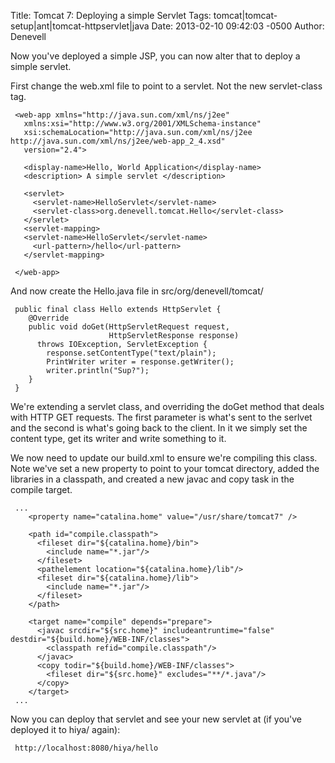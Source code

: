 Title: Tomcat 7: Deploying a simple Servlet
Tags: tomcat|tomcat-setup|ant|tomcat-httpservlet|java
Date: 2013-02-10 09:42:03 -0500 
Author: Denevell

Now you've deployed a simple JSP, you can now alter that to deploy a simple servlet.

First change the web.xml file to point to a servlet. Not the new servlet-class tag.

     <web-app xmlns="http://java.sun.com/xml/ns/j2ee" 
       xmlns:xsi="http://www.w3.org/2001/XMLSchema-instance"
       xsi:schemaLocation="http://java.sun.com/xml/ns/j2ee http://java.sun.com/xml/ns/j2ee/web-app_2_4.xsd"
       version="2.4">
     
       <display-name>Hello, World Application</display-name>
       <description> A simple servlet </description>
     
       <servlet>
         <servlet-name>HelloServlet</servlet-name>
         <servlet-class>org.denevell.tomcat.Hello</servlet-class> 
       </servlet>
       <servlet-mapping>
       <servlet-name>HelloServlet</servlet-name>
         <url-pattern>/hello</url-pattern>
       </servlet-mapping> 
     
     </web-app>

And now create the Hello.java file in src/org/denevell/tomcat/

     public final class Hello extends HttpServlet {
        @Override
        public void doGet(HttpServletRequest request,
                          HttpServletResponse response)
          throws IOException, ServletException {
            response.setContentType("text/plain");
            PrintWriter writer = response.getWriter();
            writer.println("Sup?");
        }
     }

We're extending a servlet class, and overriding the doGet method that deals with HTTP GET requests. The first parameter is what's sent to the  serlvet and the second is what's going back to the client. In it we simply set the content type, get its writer and write something to it.

We now need to update our build.xml to ensure we're compiling this class. Note we've set a new property to point to your tomcat directory, added the libraries in a classpath, and created a new javac and copy task in the compile target.

     ...
        <property name="catalina.home" value="/usr/share/tomcat7" />
         
        <path id="compile.classpath">
          <fileset dir="${catalina.home}/bin">
            <include name="*.jar"/>
          </fileset>
          <pathelement location="${catalina.home}/lib"/>
          <fileset dir="${catalina.home}/lib">
            <include name="*.jar"/>
          </fileset>
        </path>
     
        <target name="compile" depends="prepare">
          <javac srcdir="${src.home}" includeantruntime="false" destdir="${build.home}/WEB-INF/classes">
            <classpath refid="compile.classpath"/>
          </javac>
          <copy todir="${build.home}/WEB-INF/classes">
            <fileset dir="${src.home}" excludes="**/*.java"/>
          </copy>
        </target>
     ...

Now you can deploy that servlet and see your new servlet at (if you've deployed it to hiya/ again):

     http://localhost:8080/hiya/hello
